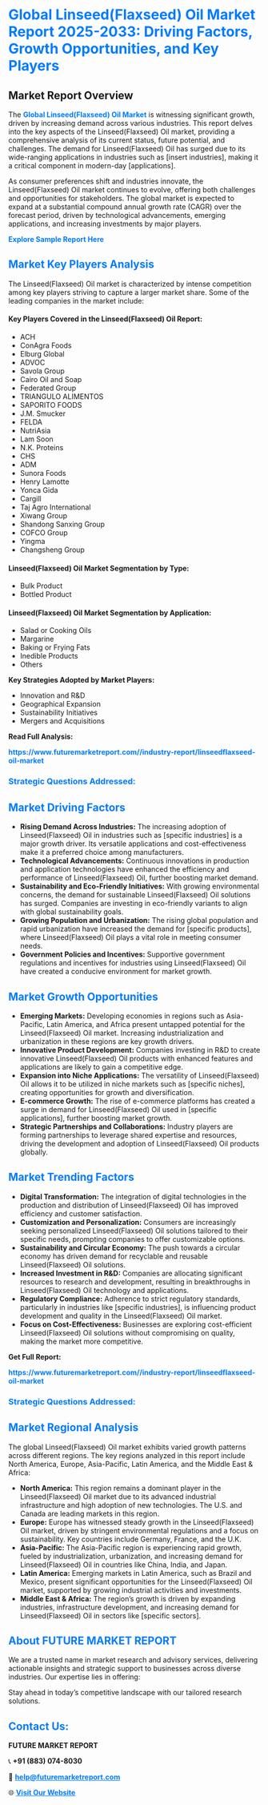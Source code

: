 <h1 style="color: #007BFF;">Global Linseed(Flaxseed) Oil Market Report 2025-2033: Driving Factors, Growth Opportunities, and Key Players</h1>

<section id="overview">
<h2>Market Report Overview</h2>
<p>The <a href="https://www.futuremarketreport.com//industry-report/linseedflaxseed-oil-market" style="color: #007BFF; text-decoration: none;"><strong>Global Linseed(Flaxseed) Oil Market</strong></a> is witnessing significant growth, driven by increasing demand across various industries. This report delves into the key aspects of the Linseed(Flaxseed) Oil market, providing a comprehensive analysis of its current status, future potential, and challenges. The demand for Linseed(Flaxseed) Oil has surged due to its wide-ranging applications in industries such as [insert industries], making it a critical component in modern-day [applications].</p>
<p>As consumer preferences shift and industries innovate, the Linseed(Flaxseed) Oil market continues to evolve, offering both challenges and opportunities for stakeholders. The global market is expected to expand at a substantial compound annual growth rate (CAGR) over the forecast period, driven by technological advancements, emerging applications, and increasing investments by major players.</p>
</section>

<section id="overview">
<p><a href="https://www.futuremarketreport.com//request-sample/reportId=83359" style="color: #007BFF; text-decoration: none;"><strong>Explore Sample Report Here</strong></a></p>
</section>

<section id="key-players">
<h2 style="color: #007BFF;">Market Key Players Analysis</h2>
<p>The Linseed(Flaxseed) Oil market is characterized by intense competition among key players striving to capture a larger market share. Some of the leading companies in the market include:</p>
<h4>Key Players Covered in the Linseed(Flaxseed) Oil Report:</h4>
<ul><li>ACH</li><li>ConAgra Foods</li><li>Elburg Global</li><li>ADVOC</li><li>Savola Group</li><li>Cairo Oil and Soap</li><li>Federated Group</li><li>TRIANGULO ALIMENTOS</li><li>SAPORITO FOODS</li><li>J.M. Smucker</li><li>FELDA</li><li>NutriAsia</li><li>Lam Soon</li><li>N.K. Proteins</li><li>CHS</li><li>ADM</li><li>Sunora Foods</li><li>Henry Lamotte</li><li>Yonca Gida</li><li>Cargill</li><li>Taj Agro International</li><li>Xiwang Group</li><li>Shandong Sanxing Group</li><li>COFCO Group</li><li>Yingma</li><li>Changsheng Group</li></ul>
<h4>Linseed(Flaxseed) Oil Market Segmentation by Type:</h4>
<ul><li>Bulk Product</li><li>Bottled Product</li></ul>

<h4>Linseed(Flaxseed) Oil Market Segmentation by Application:</h4>
<ul><li>Salad or Cooking Oils</li><li>Margarine</li><li>Baking or Frying Fats</li><li>Inedible Products</li><li>Others</li></ul>
<p><strong>Key Strategies Adopted by Market Players:</strong></p>
<ul>
<li>Innovation and R&D</li>
<li>Geographical Expansion</li>
<li>Sustainability Initiatives</li>
<li>Mergers and Acquisitions</li>
</ul>
</section>

<section>
<p><strong>Read Full Analysis: </strong></p><a href="https://www.futuremarketreport.com//industry-report/linseedflaxseed-oil-market" style="color: #007BFF; text-decoration: none;"><strong>https://www.futuremarketreport.com//industry-report/linseedflaxseed-oil-market</strong></a>
<h3 style="color: #007BFF;">Strategic Questions Addressed:</h3>
</section>

<section id="driving-factors">
<h2 style="color: #007BFF;">Market Driving Factors</h2>
<ul>
<li><strong>Rising Demand Across Industries:</strong> The increasing adoption of Linseed(Flaxseed) Oil in industries such as [specific industries] is a major growth driver. Its versatile applications and cost-effectiveness make it a preferred choice among manufacturers.</li>
<li><strong>Technological Advancements:</strong> Continuous innovations in production and application technologies have enhanced the efficiency and performance of Linseed(Flaxseed) Oil, further boosting market demand.</li>
<li><strong>Sustainability and Eco-Friendly Initiatives:</strong> With growing environmental concerns, the demand for sustainable Linseed(Flaxseed) Oil solutions has surged. Companies are investing in eco-friendly variants to align with global sustainability goals.</li>
<li><strong>Growing Population and Urbanization:</strong> The rising global population and rapid urbanization have increased the demand for [specific products], where Linseed(Flaxseed) Oil plays a vital role in meeting consumer needs.</li>
<li><strong>Government Policies and Incentives:</strong> Supportive government regulations and incentives for industries using Linseed(Flaxseed) Oil have created a conducive environment for market growth.</li>
</ul>
</section>

<section id="growth-opportunities">
<h2 style="color: #007BFF;">Market Growth Opportunities</h2>
<ul>
<li><strong>Emerging Markets:</strong> Developing economies in regions such as Asia-Pacific, Latin America, and Africa present untapped potential for the Linseed(Flaxseed) Oil market. Increasing industrialization and urbanization in these regions are key growth drivers.</li>
<li><strong>Innovative Product Development:</strong> Companies investing in R&D to create innovative Linseed(Flaxseed) Oil products with enhanced features and applications are likely to gain a competitive edge.</li>
<li><strong>Expansion into Niche Applications:</strong> The versatility of Linseed(Flaxseed) Oil allows it to be utilized in niche markets such as [specific niches], creating opportunities for growth and diversification.</li>
<li><strong>E-commerce Growth:</strong> The rise of e-commerce platforms has created a surge in demand for Linseed(Flaxseed) Oil used in [specific applications], further boosting market growth.</li>
<li><strong>Strategic Partnerships and Collaborations:</strong> Industry players are forming partnerships to leverage shared expertise and resources, driving the development and adoption of Linseed(Flaxseed) Oil products globally.</li>
</ul>
</section>

<section id="trending-factors">
<h2 style="color: #007BFF;">Market Trending Factors</h2>
<ul>
<li><strong>Digital Transformation:</strong> The integration of digital technologies in the production and distribution of Linseed(Flaxseed) Oil has improved efficiency and customer satisfaction.</li>
<li><strong>Customization and Personalization:</strong> Consumers are increasingly seeking personalized Linseed(Flaxseed) Oil solutions tailored to their specific needs, prompting companies to offer customizable options.</li>
<li><strong>Sustainability and Circular Economy:</strong> The push towards a circular economy has driven demand for recyclable and reusable Linseed(Flaxseed) Oil solutions.</li>
<li><strong>Increased Investment in R&D:</strong> Companies are allocating significant resources to research and development, resulting in breakthroughs in Linseed(Flaxseed) Oil technology and applications.</li>
<li><strong>Regulatory Compliance:</strong> Adherence to strict regulatory standards, particularly in industries like [specific industries], is influencing product development and quality in the Linseed(Flaxseed) Oil market.</li>
<li><strong>Focus on Cost-Effectiveness:</strong> Businesses are exploring cost-efficient Linseed(Flaxseed) Oil solutions without compromising on quality, making the market more competitive.</li>
</ul>
</section>

<section>
<p><strong>Get Full Report: </strong></p><a href="https://www.futuremarketreport.com//industry-report/linseedflaxseed-oil-market" style="color: #007BFF; text-decoration: none;"><strong>https://www.futuremarketreport.com//industry-report/linseedflaxseed-oil-market</strong></a>
<h3 style="color: #007BFF;">Strategic Questions Addressed:</h3>
</section>


<section id="regional-analysis">
<h2 style="color: #007BFF;">Market Regional Analysis</h2>
<p>The global Linseed(Flaxseed) Oil market exhibits varied growth patterns across different regions. The key regions analyzed in this report include North America, Europe, Asia-Pacific, Latin America, and the Middle East & Africa:</p>
<ul>
<li><strong>North America:</strong> This region remains a dominant player in the Linseed(Flaxseed) Oil market due to its advanced industrial infrastructure and high adoption of new technologies. The U.S. and Canada are leading markets in this region.</li>
<li><strong>Europe:</strong> Europe has witnessed steady growth in the Linseed(Flaxseed) Oil market, driven by stringent environmental regulations and a focus on sustainability. Key countries include Germany, France, and the U.K.</li>
<li><strong>Asia-Pacific:</strong> The Asia-Pacific region is experiencing rapid growth, fueled by industrialization, urbanization, and increasing demand for Linseed(Flaxseed) Oil in countries like China, India, and Japan.</li>
<li><strong>Latin America:</strong> Emerging markets in Latin America, such as Brazil and Mexico, present significant opportunities for the Linseed(Flaxseed) Oil market, supported by growing industrial activities and investments.</li>
<li><strong>Middle East & Africa:</strong> The region’s growth is driven by expanding industries, infrastructure development, and increasing demand for Linseed(Flaxseed) Oil in sectors like [specific sectors].</li>
</ul>
</section>

<footer>
<h2 style="color: #007BFF;">About FUTURE MARKET REPORT</h2>
<p>We are a trusted name in market research and advisory services, delivering actionable insights and strategic support to businesses across diverse industries. Our expertise lies in offering:</p>

<p>Stay ahead in today’s competitive landscape with our tailored research solutions.</p>

<h2 style="color: #007BFF;">Contact Us:</h2>
<p><strong>FUTURE MARKET REPORT</strong></p>
<p>📞 <strong>+91 (883) 074-8030</strong></p>
<p>📧 <strong><a href="mailto:help@futuremarketreport.com" style="color: #007BFF;">help@futuremarketreport.com</a></strong></p>
<p>🌐 <strong><a href="https://www.futuremarketreport.com/" style="color: #007BFF;">Visit Our Website</a></strong></p>
</footer>